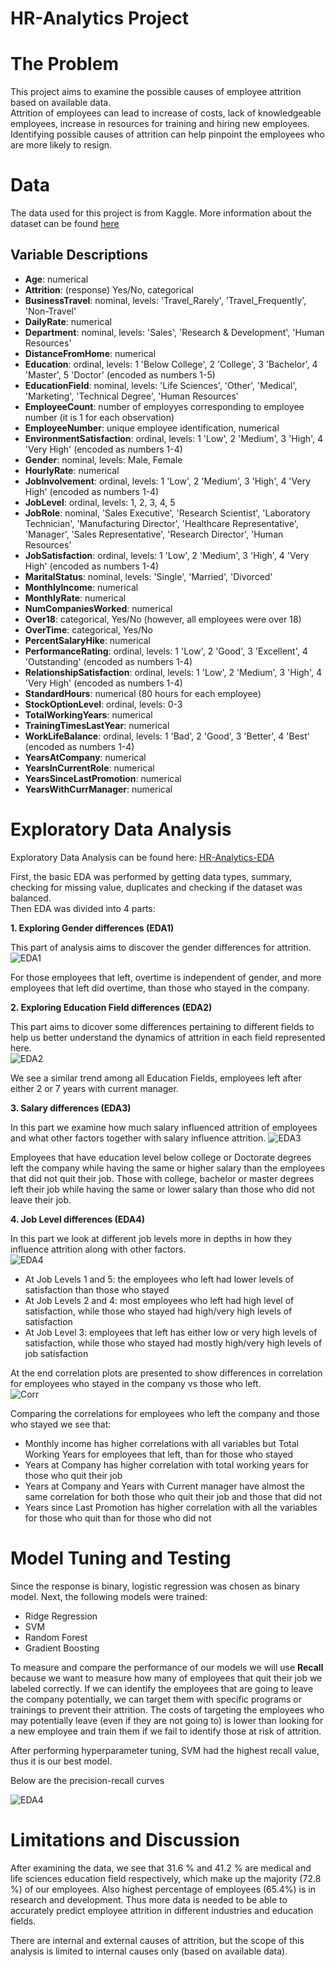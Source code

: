 # HR-Analytics Project


# The Problem

This project aims to examine the possible causes of employee attrition based on available data.  
Attrition of employees can lead to increase of costs, lack of knowledgeable employees, increase in resources for training and hiring new employees.  
Identifying possible causes of attrition can help pinpoint the employees who are more likely to resign.  

# Data
 
The data used for this project is from Kaggle. More information about the dataset can be found [here](https://www.kaggle.com/pavansubhasht/ibm-hr-analytics-attrition-dataset)

## Variable Descriptions

- **Age**: numerical	  
- **Attrition**: (response) Yes/No, categorical	  
- **BusinessTravel**: nominal, levels: 'Travel_Rarely', 'Travel_Frequently', 'Non-Travel'   
- **DailyRate**: numerical  
- **Department**: nominal, levels: 'Sales', 'Research & Development', 'Human Resources'  
- **DistanceFromHome**: numerical	  
- **Education**: ordinal, levels: 1 'Below College', 2 'College', 3 'Bachelor', 4 'Master', 5 'Doctor' (encoded as numbers 1-5)  
- **EducationField**: nominal, levels: 'Life Sciences', 'Other', 'Medical', 'Marketing', 'Technical Degree', 'Human Resources'	  
- **EmployeeCount**: number of employyes corresponding to employee number (it is 1 for each observation)  
- **EmployeeNumber**: unique employee identification, numerical  
- **EnvironmentSatisfaction**: ordinal, levels: 1 'Low', 2 'Medium', 3 'High', 4 'Very High' (encoded as numbers 1-4)  
- **Gender**: nominal, levels: Male, Female	  
- **HourlyRate**: numerical	  
- **JobInvolvement**: ordinal, levels: 1 'Low', 2 'Medium', 3 'High', 4 'Very High' (encoded as numbers 1-4)  
- **JobLevel**: ordinal, levels: 1, 2, 3, 4, 5	  
- **JobRole**: nominal, 'Sales Executive', 'Research Scientist', 'Laboratory Technician', 'Manufacturing Director', 'Healthcare Representative', 'Manager', 'Sales Representative', 'Research Director', 'Human Resources'	  
- **JobSatisfaction**: ordinal, levels: 1 'Low', 2 'Medium', 3 'High', 4 'Very High' (encoded as numbers 1-4)	  
- **MaritalStatus**: nominal, levels: 'Single', 'Married', 'Divorced'	  
- **MonthlyIncome**: numerical	  
- **MonthlyRate**: numerical  
- **NumCompaniesWorked**: numerical	  
- **Over18**: categorical, Yes/No (however, all employees were over 18)	  
- **OverTime**: categorical, Yes/No  
- **PercentSalaryHike**: numerical	  
- **PerformanceRating**: ordinal, levels: 1 'Low', 2 'Good', 3 'Excellent', 4 'Outstanding' (encoded as numbers 1-4)	 
- **RelationshipSatisfaction**: ordinal, levels: 1 'Low', 2 'Medium', 3 'High', 4 'Very High' (encoded as numbers 1-4)	 	
- **StandardHours**: numerical (80 hours for each employee)	  
- **StockOptionLevel**: ordinal, levels: 0-3	  
- **TotalWorkingYears**: numerical	  
- **TrainingTimesLastYear**: numerical		  
- **WorkLifeBalance**: ordinal, levels: 1 'Bad', 2 'Good', 3 'Better', 4 'Best' (encoded as numbers 1-4)	  
- **YearsAtCompany**: numerical		  
- **YearsInCurrentRole**: numerical		  
- **YearsSinceLastPromotion**: numerical		
- **YearsWithCurrManager**: numerical	  

# Exploratory Data Analysis

Exploratory Data Analysis can be found here: [HR-Analytics-EDA](https://github.com/vita-levytska/HR-Analytics/blob/main/HR-Analytics-Models.ipynb)   

First, the basic EDA was performed by getting data types, summary, checking for missing value, duplicates and checking if the dataset was balanced.   
Then EDA was divided into 4 parts:   

**1. Exploring Gender differences (EDA1)**      

This part of analysis aims to discover the gender differences for attrition. 
![EDA1](https://github.com/vita-levytska/HR-Analytics/blob/main/Visualizations/eda1_overtime.jpeg)

For those employees that left, overtime is independent of gender, and more employees that left did overtime, than those who stayed in the company. 

**2. Exploring Education Field differences (EDA2)**

This part aims to dicover some differences pertaining to  different fields to help us better understand the dynamics of attrition in each field represented here.    
![EDA2](https://github.com/vita-levytska/HR-Analytics/blob/main/Visualizations/eda2_years_curr_manager.jpeg)

We see a similar trend among all Education Fields, employees left after either 2 or 7 years with current manager.

**3. Salary differences (EDA3)**

In this part we examine how much salary influenced attrition of employees and what other factors together with salary influence attrition. 
![EDA3](https://github.com/vita-levytska/HR-Analytics/blob/main/Visualizations/eda3_education.jpeg)

Employees that have education level below college or Doctorate degrees left the company while having the same  or higher salary than the employees that did not quit their job. Those with college, bachelor or master degrees left their job while having the same or lower salary than those who did not leave their job. 

**4. Job Level differences (EDA4)**   

In this part we look at different job levels more in depths in how they influence attrition along with other factors.    
![EDA4](https://github.com/vita-levytska/HR-Analytics/blob/main/Visualizations/eda4_job_satisfaction.jpeg)

- At Job Levels 1 and 5: the employees who left had lower levels of satisfaction than those who stayed
- At Job Levels 2 and 4: most employees who left had high level of satisfaction, while those who stayed had high/very high levels of satisfaction
- At Job Level 3: employees that left has either low or very high levels of satisfaction, while those who stayed had mostly high/very high levels of job satisfaction

At the end correlation plots are presented to show differences in correlation for employees who stayed in the company vs those who left.    
![Corr](https://github.com/vita-levytska/HR-Analytics/blob/main/Visualizations/corr_plot.jpeg)

Comparing the correlations for employees who left the company and those who stayed we see that:
- Monthly income has higher correlations with all variables but Total Working Years for employees that left, than for those who stayed
- Years at Company has higher correlation with total working years for those who quit their job
- Years at Company and Years with Current manager have almost the same correlation for both those who quit their job and those that did not
- Years since Last Promotion has higher correlation with all the variables for those who quit than for those who did not


# Model Tuning and Testing

Since the response is binary, logistic regression was chosen as binary model. Next, the following models were trained:
- Ridge Regression
- SVM
- Random Forest
- Gradient Boosting

To measure and compare the performance of our models we will use **Recall** because we want to measure how many of employees that quit their job we labeled correctly. If we can identify the employees that are going to leave the company potentially, we can target them with specific programs or trainings to prevent their attrition. The costs of targeting the employees who may potentially leave (even if they are not going to) is lower than looking for a new employee and train them if we fail to identify those at risk of attrition.   

After performing hyperparameter tuning, SVM had the highest recall value, thus it is our best model. 

Below are the precision-recall curves

![EDA4](https://github.com/vita-levytska/HR-Analytics/blob/main/Visualizations/pr_curve.jpeg)


# Limitations and Discussion

After examining the data, we see that 31.6 % and 41.2 % are medical and life sciences education field respectively, which make up the majority (72.8 %) of our employees. Also highest percentage of employees (65.4%) is in research and development. Thus more data is needed to be able to accurately predict employee attrition in different industries and education fields.     

There are internal and external causes of attrition, but the scope of this analysis is limited to internal causes only (based on available data).    

